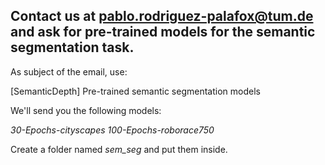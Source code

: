 ## Contact us at pablo.rodriguez-palafox@tum.de and ask for pre-trained models for the semantic segmentation task.

As subject of the email, use:

[SemanticDepth] Pre-trained semantic segmentation models

We'll send you the following models:

*30-Epochs-cityscapes*
*100-Epochs-roborace750*

Create a folder named *sem_seg* and put them inside.